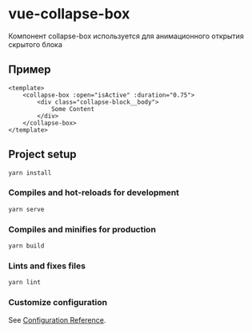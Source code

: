 # vue-collapse-box
Компонент collapse-box используется для анимационного открытия скрытого блока

## Пример
```
<template>
    <collapse-box :open="isActive" :duration="0.75">
        <div class="collapse-block__body">
            Some Content
        </div>
    </collapse-box>
</template>
```

## Project setup
```
yarn install
```

### Compiles and hot-reloads for development
```
yarn serve
```

### Compiles and minifies for production
```
yarn build
```

### Lints and fixes files
```
yarn lint
```

### Customize configuration
See [Configuration Reference](https://cli.vuejs.org/config/).
